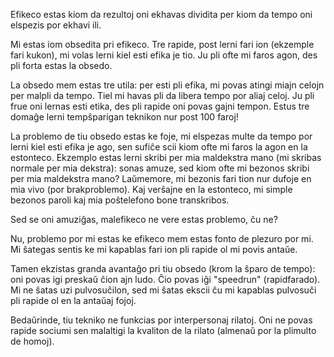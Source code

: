 Efikeco estas kiom da rezultoj oni ekhavas dividita per kiom da tempo oni elspezis por ekhavi ili.

Mi estas iom obsedita pri efikeco. Tre rapide, post lerni fari ion (ekzemple fari kukon), mi volas lerni kiel esti efika je tio. Ju pli ofte mi faros agon, des pli forta estas la obsedo.

La obsedo mem estas tre utila: per esti pli efika, mi povas atingi miajn celojn per malpli da tempo. Tiel mi havas pli da libera tempo por aliaj celoj. Ju pli frue oni lernas esti etika, des pli rapide oni povas gajni tempon. Estus tre domaĝe lerni tempŝparigan teknikon nur post 100 faroj!

La problemo de tiu obsedo estas ke foje, mi elspezas multe da tempo por lerni kiel esti efika je ago, sen sufiĉe scii kiom ofte mi faros la agon en la estonteco. Ekzemplo estas lerni skribi per mia maldekstra mano (mi skribas normale per mia dekstra): sonas amuze, sed kiom ofte mi bezonos skribi per mia maldekstra mano? Laŭmemore, mi bezonis fari tion nur dufoje en mia vivo (por brakproblemo). Kaj verŝajne en la estonteco, mi simple bezonos paroli kaj mia poŝtelefono bone transkribos.

Sed se oni amuziĝas, malefikeco ne vere estas problemo, ĉu ne?

Nu, problemo por mi estas ke efikeco mem estas fonto de plezuro por mi. Mi ŝategas sentis ke mi kapablas fari ion pli rapide ol mi povis antaŭe.

Tamen ekzistas granda avantaĝo pri tiu obsedo (krom la ŝparo de tempo): oni povas igi preskaŭ ĉion ajn ludo. Ĉio povas iĝi "speedrun" (rapidfarado). Mi ne ŝatas uzi pulvosuĉilon, sed mi ŝatas ekscii ĉu mi kapablas pulvosuĉi pli rapide ol en la antaŭaj fojoj.

Bedaŭrinde, tiu tekniko ne funkcias por interpersonaj rilatoj. Oni ne povas rapide sociumi sen malaltigi la kvaliton de la rilato (almenaŭ por la plimulto de homoj).